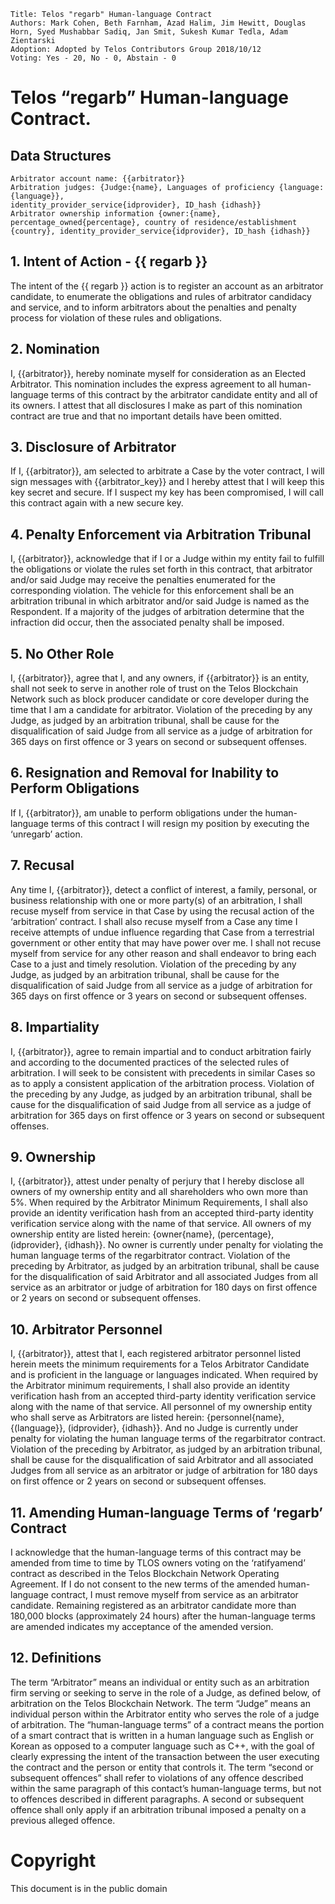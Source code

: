     Title: Telos "regarb" Human-language Contract
    Authors: Mark Cohen, Beth Farnham, Azad Halim, Jim Hewitt, Douglas Horn, Syed Mushabbar Sadiq, Jan Smit, Sukesh Kumar Tedla, Adam Zientarski
    Adoption: Adopted by Telos Contributors Group 2018/10/12
    Voting: Yes - 20, No - 0, Abstain - 0

# Telos “regarb” Human-language Contract.    	

## Data Structures

    Arbitrator account name: {{arbitrator}}
    Arbitration judges: {Judge:{name}, Languages of proficiency {language:{language}},
    identity_provider_service{idprovider}, ID_hash {idhash}}
    Arbitrator ownership information {owner:{name}, percentage_owned{percentage}, country of residence/establishment {country}, identity_provider_service{idprovider}, ID_hash {idhash}}
 
## 1. Intent of Action - {{ regarb }}

The intent of the {{ regarb }} action is to register an account as an arbitrator candidate, to enumerate the obligations and rules of arbitrator candidacy and service, and to inform arbitrators about the penalties and penalty process for violation of these rules and obligations.
 
## 2. Nomination

I, {{arbitrator}}, hereby nominate myself for consideration as an Elected Arbitrator. This nomination includes the express agreement to all human-language terms of this contract by the arbitrator candidate entity and all of its owners. I attest that all disclosures I make as part of this nomination contract are true and that no important details have been omitted.
 
## 3. Disclosure of Arbitrator

If I, {{arbitrator}}, am selected to arbitrate a Case by the voter contract, I will sign messages with {{arbitrator_key}} and I hereby attest that I will keep this key secret and secure. If I suspect my key has been compromised, I will call this contract again with a new secure key.

## 4. Penalty Enforcement via Arbitration Tribunal

I, {{arbitrator}}, acknowledge that if I or a Judge within my entity fail to fulfill the obligations or violate the rules set forth in this contract, that arbitrator and/or said Judge may receive the penalties enumerated for the corresponding violation. The vehicle for this enforcement shall be an arbitration tribunal in which arbitrator and/or said Judge is named as the Respondent. If a majority of the judges of arbitration determine that the infraction did occur, then the associated penalty shall be imposed.
 
## 5. No Other Role

I, {{arbitrator}}, agree that I, and any owners, if {{arbitrator}} is an entity, shall not seek to serve in another role of trust on the Telos Blockchain Network such as block producer candidate or core developer during the time that I am a candidate for arbitrator. Violation of the preceding by any Judge, as judged by an arbitration tribunal, shall be cause for the disqualification of said Judge from all service as a judge of arbitration for 365 days on first offence or 3 years on second or subsequent offenses.
 
## 6. Resignation and Removal for Inability to Perform Obligations

If I, {{arbitrator}}, am unable to perform obligations under the human-language terms of this contract I will resign my position by executing the ‘unregarb’ action.
 
## 7. Recusal

Any time I, {{arbitrator}}, detect a conflict of interest, a family, personal, or business relationship with one or more party(s) of an arbitration, I shall recuse myself from service in that Case by using the recusal action of the ‘arbitration’ contract. I shall also recuse myself from a Case any time I receive attempts of undue influence regarding that Case from a terrestrial government or other entity that may have power over me. I shall not recuse myself from service for any other reason and shall endeavor to bring each Case to a just and timely resolution. Violation of the preceding by any Judge, as judged by an arbitration tribunal, shall be cause for the disqualification of said Judge from all service as a judge of arbitration for 365 days on first offence or 3 years on second or subsequent offenses.
 
## 8. Impartiality

I, {{arbitrator}}, agree to remain impartial and to conduct arbitration fairly and according to the documented practices of the selected rules of arbitration. I will seek to be consistent with precedents in similar Cases so as to apply a consistent application of the arbitration process. Violation of the preceding by any Judge, as judged by an arbitration tribunal, shall be cause for the disqualification of said Judge from all service as a judge of arbitration for 365 days on first offence or 3 years on second or subsequent offenses.
 
## 9. Ownership

I, {{arbitrator}}, attest under penalty of perjury that I hereby disclose all owners of my ownership entity and all shareholders who own more than 5%. When required by the Arbitrator Minimum Requirements, I shall also provide an identity verification hash from an accepted third-party identity verification service along with the name of that service. All owners of my ownership entity are listed herein: {owner{name}, (percentage}, (idprovider}, {idhash}}. No owner is currently under penalty for violating the human language terms of the regarbitrator contract. Violation of the preceding by Arbitrator, as judged by an arbitration tribunal, shall be cause for the disqualification of said Arbitrator and all associated Judges from all service as an arbitrator or judge of arbitration for 180 days on first offence or 2 years on second or subsequent offenses.
 
## 10. Arbitrator Personnel

I, {{arbitrator}}, attest that I, each registered arbitrator personnel listed herein meets the minimum requirements for a Telos Arbitrator Candidate and is proficient in the language or languages indicated. When required by the Arbitrator minimum requirements, I shall also provide an identity verification hash from an accepted third-party identity verification service along with the name of that service. All personnel of my ownership entity who shall serve as Arbitrators are listed herein: {personnel{name}, {(language}}, (idprovider}, {idhash}}. And no Judge is currently under penalty for violating the human language terms of the regarbitrator contract.  Violation of the preceding by Arbitrator, as judged by an arbitration tribunal, shall be cause for the disqualification of said Arbitrator and all associated Judges from all service as an arbitrator or judge of arbitration for 180 days on first offence or 2 years on second or subsequent offenses.
 
## 11. Amending Human-language Terms of ‘regarb’ Contract

I acknowledge that the human-language terms of this contract may be amended from time to time by TLOS owners voting on the ‘ratifyamend’ contract as described in the Telos Blockchain Network Operating Agreement. If I do not consent to the new terms of the amended human-language contract, I must remove myself from service as an arbitrator candidate. Remaining registered as an arbitrator candidate more than 180,000 blocks (approximately 24 hours) after the human-language terms are amended indicates my acceptance of the amended version.
 
## 12. Definitions

The term “Arbitrator” means an individual or entity such as an arbitration firm serving or seeking to serve in the role of a Judge, as defined below, of arbitration on the Telos Blockchain Network. The term “Judge” means an individual person within the Arbitrator entity who serves the role of a judge of arbitration. The “human-language terms” of a contract means the portion of a smart contract that is written in a human language such as English or Korean as opposed to a computer language such as C++, with the goal of clearly expressing the intent of the transaction between the user executing the contract and the person or entity that controls it. The term “second or subsequent offences” shall refer to violations of any offence described within the same paragraph of this contact’s human-language terms, but not to offences described in different paragraphs. A second or subsequent offence shall only apply if an arbitration tribunal imposed a penalty on a previous alleged offence.


# Copyright

This document is in the public domain
